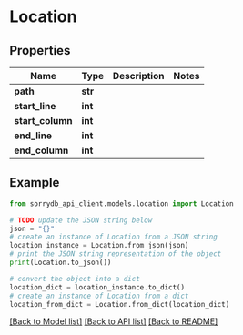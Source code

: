 # Location


## Properties

Name | Type | Description | Notes
------------ | ------------- | ------------- | -------------
**path** | **str** |  | 
**start_line** | **int** |  | 
**start_column** | **int** |  | 
**end_line** | **int** |  | 
**end_column** | **int** |  | 

## Example

```python
from sorrydb_api_client.models.location import Location

# TODO update the JSON string below
json = "{}"
# create an instance of Location from a JSON string
location_instance = Location.from_json(json)
# print the JSON string representation of the object
print(Location.to_json())

# convert the object into a dict
location_dict = location_instance.to_dict()
# create an instance of Location from a dict
location_from_dict = Location.from_dict(location_dict)
```
[[Back to Model list]](../README.md#documentation-for-models) [[Back to API list]](../README.md#documentation-for-api-endpoints) [[Back to README]](../README.md)


